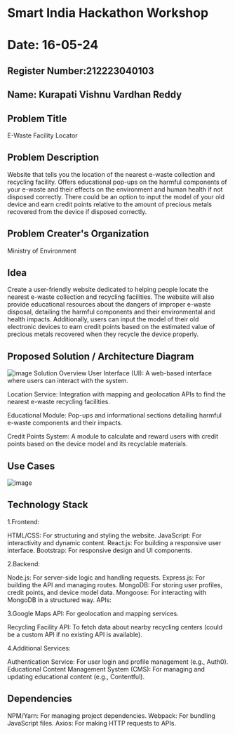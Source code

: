 # Smart India Hackathon Workshop
# Date: 16-05-24
## Register Number:212223040103
## Name: Kurapati Vishnu Vardhan Reddy
## Problem Title
E-Waste Facility Locator
## Problem Description
Website that tells you the location of the nearest e-waste collection and recycling facility. Offers educational pop-ups on the harmful components of your e-waste and their effects on the environment and human health if not disposed correctly. There could be an option to input the model of your old device and earn credit points relative to the amount of precious metals recovered from the device if disposed correctly.
## Problem Creater's Organization
Ministry of Environment

## Idea
Create a user-friendly website dedicated to helping people locate the nearest e-waste collection and recycling facilities. The website will also provide educational resources about the dangers of improper e-waste disposal, detailing the harmful components and their environmental and health impacts. Additionally, users can input the model of their old electronic devices to earn credit points based on the estimated value of precious metals recovered when they recycle the device properly.


## Proposed Solution / Architecture Diagram
![image](https://github.com/mrv-1705/SIHPS/assets/114565075/b7b43a33-5937-4bee-a8c5-a9fba67c563f)
Solution Overview
User Interface (UI): A web-based interface where users can interact with the system.

Location Service: Integration with mapping and geolocation APIs to find the nearest e-waste recycling facilities.

Educational Module: Pop-ups and informational sections detailing harmful e-waste components and their impacts.

Credit Points System: A module to calculate and reward users with credit points based on the device model and its recyclable materials.

## Use Cases
![image](https://github.com/mrv-1705/SIHPS/assets/114565075/1c1ea9a7-e67b-43e0-bc61-65135a8a73d1)



## Technology Stack
1.Frontend:

HTML/CSS: For structuring and styling the website.
JavaScript: For interactivity and dynamic content.
React.js: For building a responsive user interface.
Bootstrap: For responsive design and UI components.

2.Backend:

Node.js: For server-side logic and handling requests.
Express.js: For building the API and managing routes.
MongoDB: For storing user profiles, credit points, and device model data.
Mongoose: For interacting with MongoDB in a structured way.
APIs:

3.Google Maps API: For geolocation and mapping services.

Recycling Facility API: To fetch data about nearby recycling centers (could be a custom API if no existing API is available).

4.Additional Services:

Authentication Service: For user login and profile management (e.g., Auth0).
Educational Content Management System (CMS): For managing and updating educational content (e.g., Contentful).






## Dependencies
NPM/Yarn: For managing project dependencies.
Webpack: For bundling JavaScript files.
Axios: For making HTTP requests to APIs.

